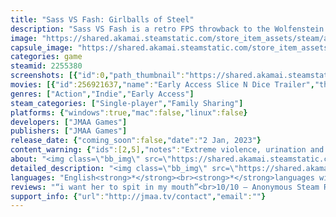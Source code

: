 ```yaml
---
title: "Sass VS Fash: Girlballs of Steel"
description: "Sass VS Fash is a retro FPS throwback to the Wolfenstein series where the political and supernatural combine into a nazi-killing, action-filled romp in your mission to finally assassinate the Führer of Johannland, Johann W. Weiss."
image: "https://shared.akamai.steamstatic.com/store_item_assets/steam/apps/2255380/header.jpg?t=1687727234"
capsule_image: "https://shared.akamai.steamstatic.com/store_item_assets/steam/apps/2255380/capsule_231x87.jpg?t=1687727234"
categories: game
steamid: 2255380
screenshots: [{"id":0,"path_thumbnail":"https://shared.akamai.steamstatic.com/store_item_assets/steam/apps/2255380/ss_fa904eb817932bfa53cde2aef028bebbbd1af2a5.600x338.jpg?t=1687727234","path_full":"https://shared.akamai.steamstatic.com/store_item_assets/steam/apps/2255380/ss_fa904eb817932bfa53cde2aef028bebbbd1af2a5.1920x1080.jpg?t=1687727234"},{"id":1,"path_thumbnail":"https://shared.akamai.steamstatic.com/store_item_assets/steam/apps/2255380/ss_f69d794556521fa0c5ccf748e2af7eb7005b6e2b.600x338.jpg?t=1687727234","path_full":"https://shared.akamai.steamstatic.com/store_item_assets/steam/apps/2255380/ss_f69d794556521fa0c5ccf748e2af7eb7005b6e2b.1920x1080.jpg?t=1687727234"},{"id":2,"path_thumbnail":"https://shared.akamai.steamstatic.com/store_item_assets/steam/apps/2255380/ss_bd5ed6c4fff541168e2f171489b52d673a1eb678.600x338.jpg?t=1687727234","path_full":"https://shared.akamai.steamstatic.com/store_item_assets/steam/apps/2255380/ss_bd5ed6c4fff541168e2f171489b52d673a1eb678.1920x1080.jpg?t=1687727234"},{"id":3,"path_thumbnail":"https://shared.akamai.steamstatic.com/store_item_assets/steam/apps/2255380/ss_b40db9ef97419de021809a0c154a199f79866a6b.600x338.jpg?t=1687727234","path_full":"https://shared.akamai.steamstatic.com/store_item_assets/steam/apps/2255380/ss_b40db9ef97419de021809a0c154a199f79866a6b.1920x1080.jpg?t=1687727234"},{"id":4,"path_thumbnail":"https://shared.akamai.steamstatic.com/store_item_assets/steam/apps/2255380/ss_f8f13fc8bf2f5dac2565d974eac7524fb3c7d470.600x338.jpg?t=1687727234","path_full":"https://shared.akamai.steamstatic.com/store_item_assets/steam/apps/2255380/ss_f8f13fc8bf2f5dac2565d974eac7524fb3c7d470.1920x1080.jpg?t=1687727234"},{"id":5,"path_thumbnail":"https://shared.akamai.steamstatic.com/store_item_assets/steam/apps/2255380/ss_b659921dc4a3e06addf810e5e7d5c9af7b82704a.600x338.jpg?t=1687727234","path_full":"https://shared.akamai.steamstatic.com/store_item_assets/steam/apps/2255380/ss_b659921dc4a3e06addf810e5e7d5c9af7b82704a.1920x1080.jpg?t=1687727234"}]
movies: [{"id":256921637,"name":"Early Access Slice N Dice Trailer","thumbnail":"https://shared.akamai.steamstatic.com/store_item_assets/steam/apps/256921637/movie.293x165.jpg?t=1671487738","webm":{"480":"http://video.akamai.steamstatic.com/store_trailers/256921637/movie480_vp9.webm?t=1671487738","max":"http://video.akamai.steamstatic.com/store_trailers/256921637/movie_max_vp9.webm?t=1671487738"},"mp4":{"480":"http://video.akamai.steamstatic.com/store_trailers/256921637/movie480.mp4?t=1671487738","max":"http://video.akamai.steamstatic.com/store_trailers/256921637/movie_max.mp4?t=1671487738"},"highlight":true}]
genres: ["Action","Indie","Early Access"]
steam_categories: ["Single-player","Family Sharing"]
platforms: {"windows":true,"mac":false,"linux":false}
developers: ["JMAA Games"]
publishers: ["JMAA Games"]
release_date: {"coming_soon":false,"date":"2 Jan, 2023"}
content_warning: {"ids":[2,5],"notes":"Extreme violence, urination and crude language."}
about: "<img class=\"bb_img\" src=\"https://shared.akamai.steamstatic.com/store_item_assets/steam/apps/2255380/extras/sass-vs-fash_logo_waysmaller.png?t=1687727234\" /><br><br>Welcome to the Fourth Reich.<br><br>You were on a mission to assassinate the Führer in this thrilling nazi-killing adventure. However, plans turn sour and you've been imprisoned in the depths of the Führer's personal military castle, Castle Johannstein. Will you escape the depths of Johannstein and finally complete your mission of killing Johann W. Weiss, the Führer of Johannland?<br><br>Sass VS Fash is a retro FPS throwback to the days of Wolfenstein where you take the role of Joan Marie, codename RED HYENA, in a mission to slaughter all the demonic nazis in Johannland and complete your mission of assassinating the Führer. With a pinch of the supernatural, the old-fashioned fascism, and the new-age modern political and technological world, you are set into a frenetic, action-packed nazi-killing romp where your skill is tested against the fascist armies.<br><br><img class=\"bb_img\" src=\"https://shared.akamai.steamstatic.com/store_item_assets/steam/apps/2255380/extras/story_title.png?t=1687727234\" /><br><br>The year is 2025. Johannland has overtaken nearly all of Western Europe under the Fourth Reich, and Johann Weiss, A.K.A Dark Weiss, rules Johannland with an iron fist on the fascist nation of Johannland, previously Germany and the rest of Europe. Thus the start of World War III, where the Johannland Axis faces the Allied forces in the looming threat of nuclear war.<br><br>Word also has it that Johannland is using some occult, demonic powers to keep rising to power. Their soldiers are turned into cosmic demons of sorts, who are savage, and brutal, and even engage in cannibalism and other sorts of brutal crimes. Some say it has something to do with an Elder God known as Azathoth, whose whereabouts are unknown but somehow his shard has possessed Dark Weiss to wield incredible powers which led him to rule Johannland.<br><br>SASS (Spies Against the Schutzstaffel) has dispatched their best agents for the infiltration and attack on Johannland. Including you, Joan Marie, codename RED HYENA, a proficient spy and secret agent with expertise in armed and unarmed combat and infiltration into enemy territory. Your mission was to infiltrate and assassinate Dark Weiss before nuclear tensions from the Axis rise up.<br><br>However, once you attempted to infiltrate Johannland’s heart of the nation, into the Neo-Reichstag, you have been accidentally caught by the suspecting guards, and captured by the Axis into the prison of Castle Johannstein, where you’ve been tortured and beaten in hopes the Neue-Schutzstaffel of Johannland could extract any information from you, without any success.<br><br>Luckily, your wits have led you to a plan for escape: you hide on the roof of your prison cell at Castle Johannstein when a guard checks inside. Once your prey has entered your cell, you quickly pounce on the guard and silently kill him with a kitchen knife you smuggled from your prison rations. You grab his pistol and set for escaping the castle, hoping you can continue with your mission of assassinating the Führer of Johannland.<br><br><img class=\"bb_img\" src=\"https://shared.akamai.steamstatic.com/store_item_assets/steam/apps/2255380/extras/early_access_title.png?t=1687727234\" /><br><br>This game is currently under Early Access and for now, it features only one single level. With the continued development of this game, we can hope to include afterwards the first full episode of the game, &quot;Escape from Castle Johannstein&quot;, and later on the rest of the campaign, as well as some other key features of the game. This is only a taste of what's to come with the full game, as you'll eventually be killing nazis the old-fashioned way with your continued support!"
detailed_description: "<img class=\"bb_img\" src=\"https://shared.akamai.steamstatic.com/store_item_assets/steam/apps/2255380/extras/sass-vs-fash_logo_waysmaller.png?t=1687727234\" /><br><br>Welcome to the Fourth Reich.<br><br>You were on a mission to assassinate the Führer in this thrilling nazi-killing adventure. However, plans turn sour and you've been imprisoned in the depths of the Führer's personal military castle, Castle Johannstein. Will you escape the depths of Johannstein and finally complete your mission of killing Johann W. Weiss, the Führer of Johannland?<br><br>Sass VS Fash is a retro FPS throwback to the days of Wolfenstein where you take the role of Joan Marie, codename RED HYENA, in a mission to slaughter all the demonic nazis in Johannland and complete your mission of assassinating the Führer. With a pinch of the supernatural, the old-fashioned fascism, and the new-age modern political and technological world, you are set into a frenetic, action-packed nazi-killing romp where your skill is tested against the fascist armies.<br><br><img class=\"bb_img\" src=\"https://shared.akamai.steamstatic.com/store_item_assets/steam/apps/2255380/extras/story_title.png?t=1687727234\" /><br><br>The year is 2025. Johannland has overtaken nearly all of Western Europe under the Fourth Reich, and Johann Weiss, A.K.A Dark Weiss, rules Johannland with an iron fist on the fascist nation of Johannland, previously Germany and the rest of Europe. Thus the start of World War III, where the Johannland Axis faces the Allied forces in the looming threat of nuclear war.<br><br>Word also has it that Johannland is using some occult, demonic powers to keep rising to power. Their soldiers are turned into cosmic demons of sorts, who are savage, and brutal, and even engage in cannibalism and other sorts of brutal crimes. Some say it has something to do with an Elder God known as Azathoth, whose whereabouts are unknown but somehow his shard has possessed Dark Weiss to wield incredible powers which led him to rule Johannland.<br><br>SASS (Spies Against the Schutzstaffel) has dispatched their best agents for the infiltration and attack on Johannland. Including you, Joan Marie, codename RED HYENA, a proficient spy and secret agent with expertise in armed and unarmed combat and infiltration into enemy territory. Your mission was to infiltrate and assassinate Dark Weiss before nuclear tensions from the Axis rise up.<br><br>However, once you attempted to infiltrate Johannland’s heart of the nation, into the Neo-Reichstag, you have been accidentally caught by the suspecting guards, and captured by the Axis into the prison of Castle Johannstein, where you’ve been tortured and beaten in hopes the Neue-Schutzstaffel of Johannland could extract any information from you, without any success.<br><br>Luckily, your wits have led you to a plan for escape: you hide on the roof of your prison cell at Castle Johannstein when a guard checks inside. Once your prey has entered your cell, you quickly pounce on the guard and silently kill him with a kitchen knife you smuggled from your prison rations. You grab his pistol and set for escaping the castle, hoping you can continue with your mission of assassinating the Führer of Johannland.<br><br><img class=\"bb_img\" src=\"https://shared.akamai.steamstatic.com/store_item_assets/steam/apps/2255380/extras/early_access_title.png?t=1687727234\" /><br><br>This game is currently under Early Access and for now, it features only one single level. With the continued development of this game, we can hope to include afterwards the first full episode of the game, &quot;Escape from Castle Johannstein&quot;, and later on the rest of the campaign, as well as some other key features of the game. This is only a taste of what's to come with the full game, as you'll eventually be killing nazis the old-fashioned way with your continued support!"
languages: "English<strong>*</strong><br><strong>*</strong>languages with full audio support"
reviews: "“i want her to spit in my mouth”<br>10/10 – Anonymous Steam Reviewer<br>"
support_info: {"url":"http://jmaa.tv/contact","email":""}
---
```


